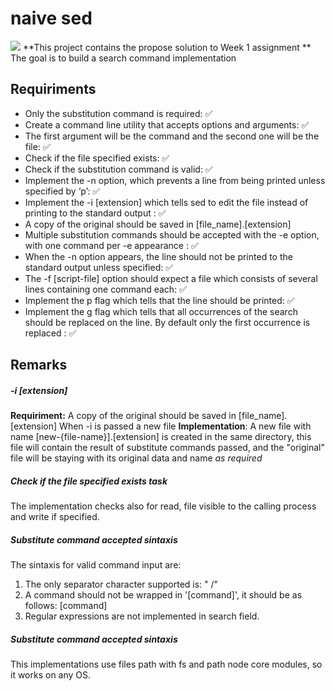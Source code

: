 # naive sed

![](https://i2.wp.com/www.complexsql.com/wp-content/uploads/2018/06/SED.png?ssl=1)
**This project contains the propose solution to Week 1 assignment **
The goal is to build a search command implementation

## Requiriments

- Only the substitution command is required: ✅
- Create a command line utility that accepts options and arguments: ✅
- The first argument will be the command and the second one will be the file: ✅
- Check if the file specified exists: ✅
- Check if the substitution command is valid: ✅
- Implement the -n option, which prevents a line from being printed unless specified by ‘p’: ✅
- Implement the -i [extension] which tells sed to edit the file instead of printing to the standard output : ✅
- A copy of the original should be saved in [file_name].[extension]
- Multiple substitution commands should be accepted with the -e option, with one command per -e appearance : ✅
- When the -n option appears, the line should not be printed to the standard output unless specified: ✅
- The -f [script-file] option should expect a file which consists of several lines containing one command each: ✅
- Implement the p flag which tells that the line should be printed: ✅
- Implement the g flag which tells that all occurrences of the search should be replaced on the line. By default only the first occurrence is replaced : ✅

## Remarks

##### -i [extension]

**Requiriment:** A copy of the original should be saved in [file_name].[extension]
When -i is passed a new file
**Implementation**: A new file with name [new-{file-name}].[extension] is created in the same directory, this file will contain the result of substitute commands passed, and the "original" file will be staying with its original data and name _as required_

##### Check if the file specified exists task

The implementation checks also for read, file visible to the calling process and write if specified.

##### Substitute command accepted sintaxis

The sintaxis for valid command input are:

1. The only separator character supported is: " /"
2. A command should not be wrapped in '[command]', it should be as follows: [command]
3. Regular expressions are not implemented in search field.

##### Substitute command accepted sintaxis

This implementations use files path with fs and path node core modules, so it works on any OS.
